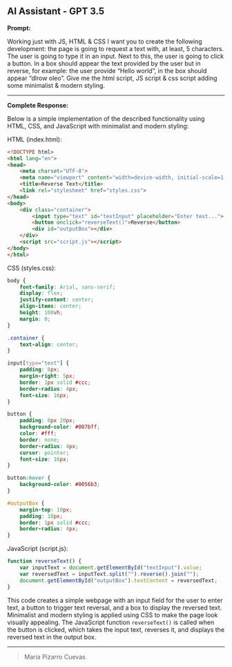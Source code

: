 ## AI Assistant - GPT 3.5
**Prompt:**

Working just with JS, HTML & CSS I want you to create the following development: the page is going to request a text with, at least, 5 characters. The user is going to type it in an input. Next to this, the user is going to click a button. In a box should appear the text provided by the user but in reverse, for example: the user provide “Hello world”, in the box should appear “dlrow oleo”. Give me the html script, JS script & css script adding some minimalist & modern styling.

---

**Complete Response:**

Below is a simple implementation of the described functionality using HTML, CSS, and JavaScript with minimalist and modern styling:

HTML (index.html):
```html
<!DOCTYPE html>
<html lang="en">
<head>
    <meta charset="UTF-8">
    <meta name="viewport" content="width=device-width, initial-scale=1.0">
    <title>Reverse Text</title>
    <link rel="stylesheet" href="styles.css">
</head>
<body>
    <div class="container">
        <input type="text" id="textInput" placeholder="Enter text...">
        <button onclick="reverseText()">Reverse</button>
        <div id="outputBox"></div>
    </div>
    <script src="script.js"></script>
</body>
</html>
```

CSS (styles.css):
```css
body {
    font-family: Arial, sans-serif;
    display: flex;
    justify-content: center;
    align-items: center;
    height: 100vh;
    margin: 0;
}

.container {
    text-align: center;
}

input[type="text"] {
    padding: 8px;
    margin-right: 5px;
    border: 1px solid #ccc;
    border-radius: 4px;
    font-size: 16px;
}

button {
    padding: 8px 20px;
    background-color: #007bff;
    color: #fff;
    border: none;
    border-radius: 4px;
    cursor: pointer;
    font-size: 16px;
}

button:hover {
    background-color: #0056b3;
}

#outputBox {
    margin-top: 10px;
    padding: 10px;
    border: 1px solid #ccc;
    border-radius: 4px;
}
```

JavaScript (script.js):
```javascript
function reverseText() {
    var inputText = document.getElementById("textInput").value;
    var reversedText = inputText.split("").reverse().join("");
    document.getElementById("outputBox").textContent = reversedText;
}
```

This code creates a simple webpage with an input field for the user to enter text, a button to trigger text reversal, and a box to display the reversed text. Minimalist and modern styling is applied using CSS to make the page look visually appealing. The JavaScript function `reverseText()` is called when the button is clicked, which takes the input text, reverses it, and displays the reversed text in the output box.

---

>Maria Pizarro Cuevas